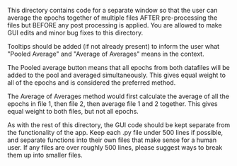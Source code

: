 This directory contains code for a separate window so that the 
user can average the epochs together of multiple files AFTER pre-processing 
the files but BEFORE any post processing is applied. You are allowed to make 
GUI edits and minor bug fixes to this directory.

Tooltips should be added (if not already present) to inform the user what 
"Pooled Average" and "Average of Averages" means in the context. 

The Pooled average button means that all epochs from both datafiles will be added
to the pool and averaged simultaneously. This gives equal weight to all of the
epochs and is considered the preferred method. 

The Average of Averages method would first calculate the average of all the 
epochs in file 1, then file 2, then average file 1 and 2 together. This gives
equal weight to both files, but not all epochs. 

As with the rest of this directory, the GUI code should be kept separate from the functionality of the app. Keep 
each .py file under 500 lines if possible, and separate functions into their own files that make sense for a human
user. If any files are over roughly 500 lines, please suggest ways to break them up into smaller files. 